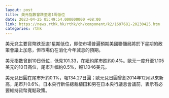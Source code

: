 ```yaml
---
layout: post
title: 美元指數曾跌至逾1周低位
date: 2023-04-25 05:49:54.000000000 +08:00
link: https://news.rthk.hk/rthk/ch/component/k2/1697681-20230425.htm
categories: rthk
---
```


美元兌主要貨幣跌至逾1星期低位，即使市場普遍預期美國聯儲局將於下星期的政策會議上加息，但市場仍在消化今年減息的預期。

美元指數曾創10日低位，低見101.33，在紐約尾市跌約0.4%。歐元一度升至1.105美元的10日高位，尾市升幅約0.5%，報1.1046美元。

美元兌日圓在尾市升約0.1%，報134.27日圓；歐元兌日圓曾創2014年12月以來新高，尾市升0.6%。日本央行新任總裁植田和男在日本央行議息會議前，表示有必要維持貨幣寬鬆政策。
